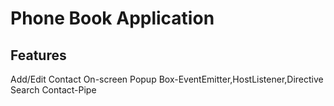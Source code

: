 # Phone Book Application
## Features
Add/Edit Contact On-screen Popup Box-EventEmitter,HostListener,Directive
Search Contact-Pipe
